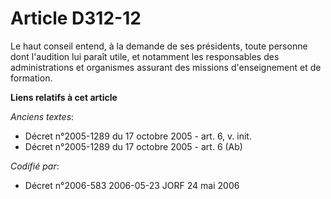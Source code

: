 # Article D312-12

Le haut conseil entend, à la demande de ses présidents, toute personne dont l'audition lui paraît utile, et notamment les
responsables des administrations et organismes assurant des missions d'enseignement et de formation.

**Liens relatifs à cet article**

_Anciens textes_:

  - Décret n°2005-1289 du 17 octobre 2005 - art. 6, v. init.
  - Décret n°2005-1289 du 17 octobre 2005 - art. 6 (Ab)

_Codifié par_:

  - Décret n°2006-583 2006-05-23 JORF 24 mai 2006
